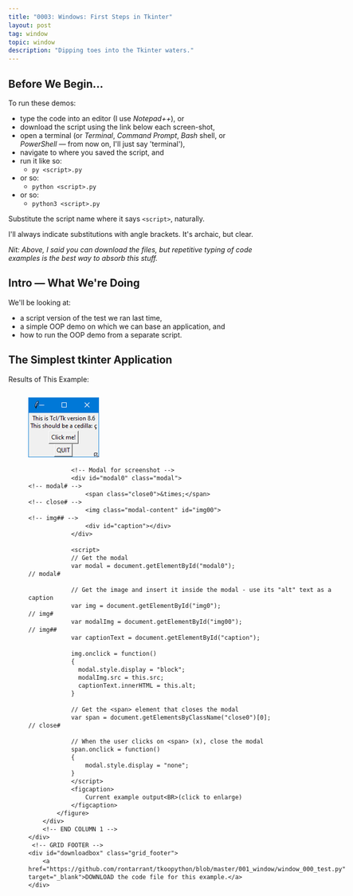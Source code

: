 ```yaml
---
title: "0003: Windows: First Steps in Tkinter"
layout: post
tag: window
topic: window
description: "Dipping toes into the Tkinter waters."
---
```


## Before We Begin...

To run these demos:

- type the code into an editor (I use *Notepad++*), or
- download the script using the link below each screen-shot,
- open a terminal (or *Terminal*, *Command Prompt*, *Bash* shell, or *PowerShell* — from now on, I'll just say 'terminal'),
- navigate to where you saved the script, and
- run it like so:
	- `py <script>.py`
- or so:
	- `python <script>.py`
- or so:
	- `python3 <script>.py`

Substitute the script name where it says `<script>`, naturally.

I'll always indicate substitutions with angle brackets. It's archaic, but clear. 

*Nit: Above, I said you can download the files, but repetitive typing of code examples is the best way to absorb this stuff.*

## Intro — What We're Doing

We'll be looking at:

- a script version of the test we ran last time,
- a simple OOP demo on which we can base an application, and
- how to run the OOP demo from a separate script.

## The Simplest tkinter Application

<!-- 0, 1, 2 -->
<!-- FIRST occurrence of application, terminal, and source code screenshots on a single page -->
<div>
	<!-- GRID HEADER -->
	<div class="grid_header">
		<p class="screenshot_grid_header_blurb">Results of This Example:</p>
	</div>
	<div class="columns">
		<!-- COLUMN 1 -->
		<div>
			<figure>
				<img id="img0" src="/images/screenshots/001_window/window_000_test.png" alt="Current example output">		<!-- img# -->
				
				<!-- Modal for screenshot -->
				<div id="modal0" class="modal">																<!-- modal# -->
					<span class="close0">&times;</span>														<!-- close# -->
					<img class="modal-content" id="img00">														<!-- img## -->
					<div id="caption"></div>
				</div>
				
				<script>
				// Get the modal
				var modal = document.getElementById("modal0");													// modal#
				
				// Get the image and insert it inside the modal - use its "alt" text as a caption
				var img = document.getElementById("img0");														// img#
				var modalImg = document.getElementById("img00");												// img##
				var captionText = document.getElementById("caption");
	
				img.onclick = function()
				{
				  modal.style.display = "block";
				  modalImg.src = this.src;
				  captionText.innerHTML = this.alt;
				}
				
				// Get the <span> element that closes the modal
				var span = document.getElementsByClassName("close0")[0];										// close#
				
				// When the user clicks on <span> (x), close the modal
				span.onclick = function()
				{ 
					modal.style.display = "none";
				}
				</script>
				<figcaption>
					Current example output<BR>(click to enlarge)
				</figcaption>
			</figure>
		</div>
		<!-- END COLUMN 1 -->
	</div>
	 <!-- GRID FOOTER -->
	<div id="downloadbox" class="grid_footer">
		<a href="https://github.com/rontarrant/tkoopython/blob/master/001_window/window_000_test.py" target="_blank">DOWNLOAD the code file for this example.</a>
	</div>
</div>
<BR>
<!-- end of snippet for FIRST (1st) occurrence of application, terminal and source code screenshots on a single page -->

As they say on TV, this is just a test. But it’s only two lines and—considering what it does—it's pretty impressive. Here it is:

```python
import tkinter
tkinter._test()
```

You'll recognize the results from the quick test we did in <a href="/2021/07/16/0002-python-font-installation.html" target="_blank">Post #002 — Python and Font Installation</a>. The difference is, this is how we get there using a script file.

### Breakdown

There isn’t much to breakdown, but there are two tidbits of information to take away from this:

- to use *tkinter* in a *Python* script, we have to import it, and
- it’s now obvious that `py -m` on the command line is the same as an `import` statement in a script. The difference is that, on the command line, importing tkinter like this automatically runs the test. In our script, we have to call it explicitly.

## A Minimal Window Demo

<!-- 3, 4, 5 -->
<!-- SECOND occurrence of application, terminal, and source code screenshots on a single page -->
<div>
	<!-- GRID HEADER -->
	<div class="grid_header">
		<p class="screenshot_grid_header_blurb">Results of This Example:</p>
	</div>
	<div class="columns">
		<!-- COLUMN 1 -->
		<div>
			<figure>
				<img id="img3" src="/images/screenshots/001_window/window_001_minimal.png" alt="Current example output">		<!-- img# -->
				
				<!-- Modal for screenshot -->
				<div id="modal3" class="modal">																<!-- modal# -->
					<span class="close3">&times;</span>														<!-- close# -->
					<img class="modal-content" id="img33">														<!-- img## -->
					<div id="caption"></div>
				</div>
				
				<script>
				// Get the modal
				var modal = document.getElementById("modal3");													// modal#
				
				// Get the image and insert it inside the modal - use its "alt" text as a caption
				var img = document.getElementById("img3");														// img#
				var modalImg = document.getElementById("img33");												// img##
				var captionText = document.getElementById("caption");
	
				img.onclick = function()
				{
				  modal.style.display = "block";
				  modalImg.src = this.src;
				  captionText.innerHTML = this.alt;
				}
				
				// Get the <span> element that closes the modal
				var span = document.getElementsByClassName("close3")[0];										// close#
				
				// When the user clicks on <span> (x), close the modal
				span.onclick = function()
				{ 
					modal.style.display = "none";
				}
				</script>
				<figcaption>
					Current example output<BR>(click to enlarge)
				</figcaption>
			</figure>
		</div>
		<!-- END COLUMN 1 -->
		
		<!-- COLUMN 2 -->
		<div>
			<figure>
				<img id="img4" src="/images/screenshots/001_window/window_001_minimal_term.png" alt="Current example terminal output"> 		<!-- img#, filename -->
	
				<!-- Modal for terminal shot -->
				<div id="modal4" class="modal">																			<!-- modal# -->
					<span class="close4">&times;</span>																	<!-- close# -->
					<img class="modal-content" id="img44">																	<!-- img## -->
					<div id="caption"></div>
				</div>
				
				<script>
				// Get the modal
				var modal = document.getElementById("modal4");																// modal#
				
				// Get the image and insert it inside the modal - use its "alt" text as a caption
				var img = document.getElementById("img4");																	// img#
				var modalImg = document.getElementById("img44");															// img##
				var captionText = document.getElementById("caption");
	
				img.onclick = function()
				{
				  modal.style.display = "block";
				  modalImg.src = this.src;
				  captionText.innerHTML = this.alt;
				}
				
				// Get the <span> element that closes the modal
				var span = document.getElementsByClassName("close4")[0];													// close#
				
				// When the user clicks on <span> (x), close the modal
				span.onclick = function()
				{ 
					modal.style.display = "none";
				}
				</script>
	
				<figcaption>
					Current example terminal output<BR>(click to enlarge)
				</figcaption>
			</figure>
		</div>
		<!-- END COLUMN 2 -->
	</div>
	 <!-- GRID FOOTER -->
	<div id="downloadbox" class="grid_footer">
		<a href="https://github.com/rontarrant/tkoopython/blob/master/001_window/window_004_size.py" target="_blank">DOWNLOAD the code file for this example.</a>
	</div>
</div>
<BR>
<!-- end of snippet for SECOND (2nd) occurrence of application, terminal and source code screenshots on a single page -->



It's possible to write a three-line script that opens a window, but it’s rather *unPythonic*, so let’s go with something a little more elaborate. Other than the quick test demo above, this is just about the least amount of code we can write to get an actual *tkinter* application while maintaining good coding practices. I did add one extra line (the `print()` statement) which we’ll discuss. Here’s the code:

```python
import tkinter

def main():
	print(f"__name__: = {__name__}")
	window = tkinter.Tk()
	window.mainloop()
	
if __name__ == "__main__":
	main()
```

### Breakdown

Again, we start by importing the *tkinter* library.

Skipping over that `print()` statement, the rest of `main()` declares and opens a window. I’ll get back to the `print()` statement in a second.

The window declaration does obscure what's going on, so here's the dope...

- `Tk()` is the window class which is part of the `tkinter` module,
- `tkinter.Tk()` is shorthand for calling `tkinter.Tk().__init__()` and that creates the window object, and
- the `window` then opens when we call `window.mainloop()`.

One other thing to note here. The way we imported tkinter means that every time we make a call to the tkinter library, we'll have to prefix the call with `tkinter.` (the name of the library followed by a dot) to avoid a `name <widget> not defined` error. In the next demo—and from then on—we'll change the way we import the library to avoid this situation.

#### That print() Statement

Let’s talk about in conjunction with the `if` statement at the bottom of the script...

Those few lines in the `if` statement check the script’s namespace. *Python* always gives an executing script the namespace `__main__`. As long as these lines appear at the end of an executed Python script, the `if` statement will always be `True` and `main()` will execute.

Now, let's look back at the `main()` function were the `print()` statement writes the namespace to the terminal. Take a look at the terminal's screen-shot above to see the results.

This only tells part of the namespace story, thought. To see exactly how namespaces work, we have to look at what happens when *Python* imports this script as a module...

## Importing The Previous Demo

<!-- 6, 7, 8 -->
<!-- THIRD occurrence of application, terminal, and source code screen-shots on a single page -->
<div>
	<!-- GRID HEADER -->
	<div class="grid_header">
		<p class="screenshot_grid_header_blurb">Results of This Example:</p>
	</div>
	<div class="columns">
		<!-- COLUMN 1 -->
		<div>
			<figure>
				<img id="img6" src="/images/screenshots/001_window/window_002_start_external.png" alt="Current example output">		<!-- img# -->
				
				<!-- Modal for screenshot -->
				<div id="modal6" class="modal">																<!-- modal# -->
					<span class="close6">&times;</span>														<!-- close# -->
					<img class="modal-content" id="img66">														<!-- img## -->
					<div id="caption"></div>
				</div>
				
				<script>
				// Get the modal
				var modal = document.getElementById("modal6");													// modal#
				
				// Get the image and insert it inside the modal - use its "alt" text as a caption
				var img = document.getElementById("img6");														// img#
				var modalImg = document.getElementById("img66");												// img##
				var captionText = document.getElementById("caption");
	
				img.onclick = function()
				{
				  modal.style.display = "block";
				  modalImg.src = this.src;
				  captionText.innerHTML = this.alt;
				}
				
				// Get the <span> element that closes the modal
				var span = document.getElementsByClassName("close6")[0];										// close#
				
				// When the user clicks on <span> (x), close the modal
				span.onclick = function()
				{ 
					modal.style.display = "none";
				}
				</script>
				<figcaption>
					Current example output<BR>(click to enlarge)
				</figcaption>
			</figure>
		</div>
		<!-- END COLUMN 1 -->
		
		<!-- COLUMN 2 -->
		<div>
			<figure>
				<img id="img7" src="/images/screenshots/001_window/window_002_start_external_term.png" alt="Current example terminal output"> 		<!-- img#, filename -->
	
				<!-- Modal for terminal shot -->
				<div id="modal7" class="modal">																			<!-- modal# -->
					<span class="close7">&times;</span>																	<!-- close# -->
					<img class="modal-content" id="img77">																	<!-- img## -->
					<div id="caption"></div>
				</div>
				
				<script>
				// Get the modal
				var modal = document.getElementById("modal7");																// modal#
				
				// Get the image and insert it inside the modal - use its "alt" text as a caption
				var img = document.getElementById("img7");																	// img#
				var modalImg = document.getElementById("img77");															// img##
				var captionText = document.getElementById("caption");
	
				img.onclick = function()
				{
				  modal.style.display = "block";
				  modalImg.src = this.src;
				  captionText.innerHTML = this.alt;
				}
				
				// Get the <span> element that closes the modal
				var span = document.getElementsByClassName("close7")[0];													// close#
				
				// When the user clicks on <span> (x), close the modal
				span.onclick = function()
				{ 
					modal.style.display = "none";
				}
				</script>
	
				<figcaption>
					Current example terminal output<BR>(click to enlarge)
				</figcaption>
			</figure>
		</div>
		<!-- END COLUMN 2 -->
	</div>
	 <!-- GRID FOOTER -->
	<div id="downloadbox" class="grid_footer">
		<a href="https://github.com/rontarrant/tkoopython/blob/master/001_window/window_002_start_external.py" target="_blank">DOWNLOAD the code file for this example.</a>
	</div>
</div>
<BR>
<!-- end of snippet for THIRD (3rd) occurrence of application, terminal and source code screenshots on a single page -->


The next script looks like this:

```python
import window_001_minimal

def main():
	window_001_minimal.main()

if __name__ == "__main__":
	main()
```

The `import` statement loads our previous script (note the absence of the `.py` suffix). It doesn’t mention the `tkinter` module because that's imported in the script we're importing here... `window_001_minimal.py`.

Also, `main()` doesn’t declare and open a window. For that, we reach into `window_001_minimal.py` and call *that* `main()` function instead. Let's save this script as `window_002_start_external.py`.

Running this demo, we find that the namespace printed to the terminal is different. It's now the same as the imported script’s file name... minus the `.py` extension. Compare this demo's terminal screen-shot to the previous one to see how they differ.

But notice this... we’re testing for the namespace in exactly the same way in both scripts.

## Script Namespace Awareness

Adding those two lines at the end of every script is a good habit to get into. *Python* takes care of namespace details so we don't have to.

## Conclusion

Next time, we’ll look at the `Frame` widget and peek into one of the back doors available when building GUI's with tkinter. Until then, keep your campfires burning and, as they say in some parts, don’t let the COVID get you.

<div class="blog-nav">
	<div style="float: left;">
		<a href="/2021/08/10/0002-python-font-installation.html">Previous: Installing Python and Common Fonts</a>
	</div>
<!--	<div style="float: right;">
		<a href="/2021/08/24/0004-just-ooping-along.html">Next: Just OOPing Along</a>
	</div>
-->
</div>
